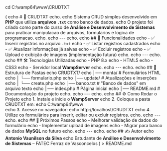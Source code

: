 cd C:\wamp64\www\CRUDTXT

(
echo # 📌 CRUDTXT
echo.
echo Sistema CRUD simples desenvolvido em **PHP** que utiliza **arquivos `.txt`** como banco de dados.
echo O projeto foi criado como parte do curso de **Análise e Desenvolvimento de Sistemas** para praticar manipulacao de arquivos, formularios e logica de programacao.
echo.
echo ---
echo.
echo ## 🚀 Funcionalidades
echo - ✅ Inserir registros no arquivo `.txt`
echo - ✅ Listar registros cadastrados
echo - ✅ Atualizar informações já salvas
echo - ✅ Excluir registros
echo - ✅ Upload e exibição de imagens (implementação futura)
echo.
echo ---
echo.
echo ## 🛠️ Tecnologias Utilizadas
echo - PHP 8.x
echo - HTML5
echo - CSS3
echo - Servidor local **WampServer**
echo.
echo ---
echo.
echo ## 📂 Estrutura de Pastas
echo CRUDTXT/
echo │── monta/            # Formulários HTML
echo │   └── formulario.php
echo │── update/           # Atualizações e inserções
echo │   └── create.php
echo │── banco.txt         # "Banco de dados" em arquivo texto
echo │── index.php         # Página inicial
echo │── README.md         # Documentação do projeto
echo.
echo ---
echo.
echo ## ⚙️ Como Rodar o Projeto
echo 1. Instale e inicie o **WampServer**
echo 2. Coloque a pasta CRUDTXT em:
echo    C:\wamp64\www\
echo 3. Acesse no navegador:
echo    http://localhost/CRUDTXT
echo 4. Utilize os formulários para inserir, editar ou excluir registros.
echo.
echo ---
echo.
echo ## 📖 Próximos Passos
echo - Melhorar validação de dados do formulário
echo - Implementar upload de imagens
echo - Migrar para banco de dados **MySQL** no futuro
echo.
echo ---
echo.
echo ## ✍️ Autor
echo **Antonio Vaunilson da Silva**
echo Estudante de **Análise e Desenvolvimento de Sistemas** – FATEC Ferraz de Vasconcelos
) > README.md